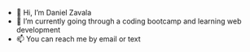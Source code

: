- 👋 Hi, I’m Daniel Zavala
- 🌱 I’m currently going through a coding bootcamp and learning web development
- 📫 You can reach me by email or text

<!---
daza06/daza06 is a ✨ special ✨ repository because its `README.md` (this file) appears on your GitHub profile.
You can click the Preview link to take a look at your changes.
--->
